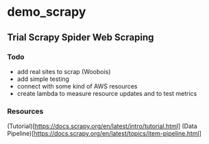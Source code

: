 # demo_scrapy

## Trial Scrapy Spider Web Scraping

### Todo
- add real sites to scrap (Woobois)
- add simple testing
- connect with some kind of AWS resources
- create lambda to measure resource updates and to test metrics 

### Resources

(Tutorial)[https://docs.scrapy.org/en/latest/intro/tutorial.html]
(Data Pipeline)[https://docs.scrapy.org/en/latest/topics/item-pipeline.html]